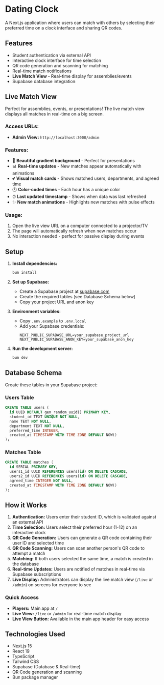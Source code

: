 # Dating Clock

A Next.js application where users can match with others by selecting their preferred time on a clock interface and sharing QR codes.

## Features

- Student authentication via external API
- Interactive clock interface for time selection
- QR code generation and scanning for matching
- Real-time match notifications
- **Live Match View** - Real-time display for assemblies/events
- Supabase database integration

## Live Match View

Perfect for assemblies, events, or presentations! The live match view displays all matches in real-time on a big screen.

### Access URLs:
- **Admin View:** `http://localhost:3000/admin`

### Features:
- 🎨 **Beautiful gradient background** - Perfect for presentations
- 📊 **Real-time updates** - New matches appear automatically with animations
- 💕 **Visual match cards** - Shows matched users, departments, and agreed time
- 🕐 **Color-coded times** - Each hour has a unique color
- ⏰ **Last updated timestamp** - Shows when data was last refreshed
- ✨ **New match animations** - Highlights new matches with pulse effects

### Usage:
1. Open the live view URL on a computer connected to a projector/TV
2. The page will automatically refresh when new matches occur
3. No interaction needed - perfect for passive display during events

## Setup

1. **Install dependencies:**
   ```bash
   bun install
   ```

2. **Set up Supabase:**
   - Create a Supabase project at [supabase.com](https://supabase.com)
   - Create the required tables (see Database Schema below)
   - Copy your project URL and anon key

3. **Environment variables:**
   - Copy `.env.example` to `.env.local`
   - Add your Supabase credentials:
     ```
     NEXT_PUBLIC_SUPABASE_URL=your_supabase_project_url
     NEXT_PUBLIC_SUPABASE_ANON_KEY=your_supabase_anon_key
     ```

4. **Run the development server:**
   ```bash
   bun dev
   ```

## Database Schema

Create these tables in your Supabase project:

### Users Table
```sql
CREATE TABLE users (
  id UUID DEFAULT gen_random_uuid() PRIMARY KEY,
  student_id TEXT UNIQUE NOT NULL,
  name TEXT NOT NULL,
  department TEXT NOT NULL,
  preferred_time INTEGER,
  created_at TIMESTAMP WITH TIME ZONE DEFAULT NOW()
);
```

### Matches Table
```sql
CREATE TABLE matches (
  id SERIAL PRIMARY KEY,
  users1_id UUID REFERENCES users(id) ON DELETE CASCADE,
  users2_id UUID REFERENCES users(id) ON DELETE CASCADE,
  agreed_time INTEGER NOT NULL,
  created_at TIMESTAMP WITH TIME ZONE DEFAULT NOW()
);
```

## How it Works

1. **Authentication:** Users enter their student ID, which is validated against an external API
2. **Time Selection:** Users select their preferred hour (1-12) on an interactive clock
3. **QR Code Generation:** Users can generate a QR code containing their user ID and selected time
4. **QR Code Scanning:** Users can scan another person's QR code to attempt a match
5. **Matching:** If both users selected the same time, a match is created in the database
6. **Real-time Updates:** Users are notified of matches in real-time via Supabase subscriptions
7. **Live Display:** Administrators can display the live match view (`/live` or `/admin`) on screens for everyone to see

### Quick Access
- **Players:** Main app at `/` 
- **Live View:** `/live` or `/admin` for real-time match display
- **Live View Button:** Available in the main app header for easy access

## Technologies Used

- Next.js 15
- React 19
- TypeScript
- Tailwind CSS
- Supabase (Database & Real-time)
- QR Code generation and scanning
- Bun package manager
